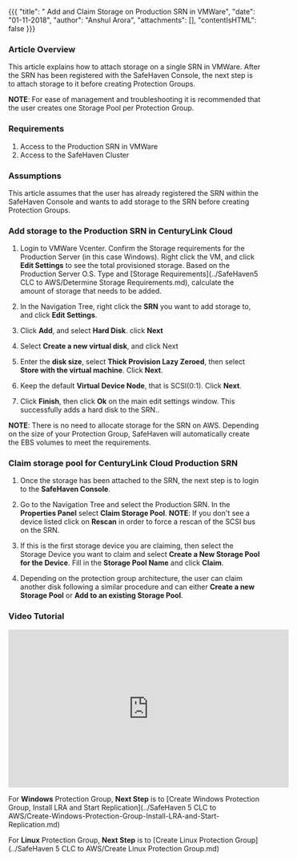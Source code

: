 {{{
  "title": " Add and Claim Storage on Production SRN in VMWare",
  "date": "01-11-2018",
  "author": "Anshul Arora",
  "attachments": [],
  "contentIsHTML": false
}}}

### Article Overview
This article explains how to attach storage on a single SRN in VMWare. After the SRN has been registered with the SafeHaven Console, the next step is to attach storage to it before creating Protection Groups.

**NOTE**: For ease of management and troubleshooting it is recommended that the user creates one Storage Pool per Protection Group.

### Requirements
1. Access to the Production SRN in VMWare
2. Access to the SafeHaven Cluster

### Assumptions
This article assumes that the user has already registered the SRN within the SafeHaven Console and wants to add storage to the SRN before creating Protection Groups.

### Add storage to the Production SRN in CenturyLink Cloud
1. Login to VMWare Vcenter. Confirm the Storage requirements for the Production Server (in this case Windows). Right click the VM, and click **Edit Settings** to see the total provisioned storage. Based on the Production Server O.S. Type and [Storage Requirements](../SafeHaven5 CLC to AWS/Determine Storage Requirements.md), calculate the amount of storage that needs to be added.

2. In the Navigation Tree, right click the **SRN** you want to add storage to, and click **Edit Settings**.
3. Click **Add**, and select **Hard Disk**. click **Next**

4. Select **Create a new virtual disk**, and click Next

5. Enter the **disk size**, select **Thick Provision Lazy Zeroed**, then select **Store with the virtual machine**. Click **Next**.

6. Keep the default **Virtual Device Node**, that is SCSI(0:1). Click **Next**.

7. Click **Finish**, then click **Ok** on the main edit settings window. This successfully adds a hard disk to the SRN..


**NOTE**: There is no need to allocate storage for the SRN on AWS. Depending on the size of your Protection Group, SafeHaven will automatically create the EBS volumes to meet the requirements.

### Claim storage pool for CenturyLink Cloud Production SRN
1. Once the storage has been attached to the SRN, the next step is to login to the **SafeHaven Console**.
2. Go to the Navigation Tree and select the Production SRN. In the **Properties Panel** select **Claim Storage Pool**.
**NOTE**: If you don't see a device listed click on **Rescan** in order to force a rescan of the SCSI bus on the SRN.

3. If this is the first storage device you are claiming, then select the Storage Device you want to claim and select **Create a New Storage Pool for the Device**. Fill in the **Storage Pool Name** and click **Claim**.

4. Depending on the protection group architecture, the user can claim another disk following a similar procedure and can either **Create a new Storage Pool** or **Add to an existing Storage Pool**.

### Video Tutorial
<p>
<iframe width="560" height="315" src="https://www.youtube.com/embed/VlOcxORVAkI" frameborder="0" allow="autoplay; encrypted-media" allowfullscreen></iframe>
</p>

For **Windows** Protection Group, **Next Step** is to [Create Windows Protection Group, Install LRA and Start Replication](../SafeHaven 5 CLC to AWS/Create-Windows-Protection-Group-Install-LRA-and-Start-Replication.md)

For **Linux** Protection Group, **Next Step** is to [Create Linux Protection Group](../SafeHaven 5 CLC to AWS/Create Linux Protection Group.md)
